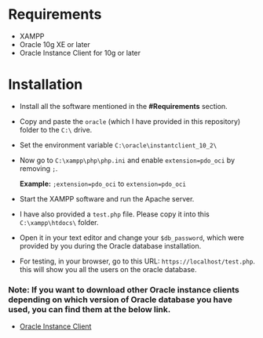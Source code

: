 # Requirements

- XAMPP
- Oracle 10g XE or later
- Oracle Instance Client for 10g or later

# Installation

- Install all the software mentioned in the **#Requirements** section.
- Copy and paste the `oracle` (which I have provided in this repository) folder to the `C:\` drive.
- Set the environment variable `C:\oracle\instantclient_10_2\`
- Now go to `C:\xampp\php\php.ini` and enable `extension=pdo_oci` by removing `;`.

  **Example:**
  `;extension=pdo_oci` to `extension=pdo_oci`

- Start the XAMPP software and run the Apache server.
- I have also provided a `test.php` file. Please copy it into this `C:\xampp\htdocs\` folder.
- Open it in your text editor and change your `$db_password`, which were provided by you during the Oracle database installation.
- For testing, in your browser, go to this URL: `https://localhost/test.php`. this will show you all the users on the oracle database.

### Note: If you want to download other Oracle instance clients depending on which version of Oracle database you have used, you can find them at the below link.

- [Oracle Instance Client](https://www.oracle.com/database/technologies/instant-client/winx64-64-downloads.html)
